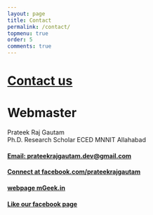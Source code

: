 ```yaml
---
layout: page
title: Contact
permalink: /contact/
topmenu: true
order: 5
comments: true
---
```

[Contact us](mailto:prateekrajgautam.dev@gmail.com)
==========
# Webmaster 
Prateek Raj Gautam  
Ph.D. Research Scholar ECED MNNIT Allahabad  

#### [Email: prateekrajgautam.dev@gmail.com](mailto:prateekrajgautam.dev@gmail.com)  
#### [Connect at facebook.com/prateekrajgautam](https://fb.com/prateekrajgautam)   
#### [webpage mGeek.in](http://mgeek.in)  
#### [Like our facebook page](https://fb.com/mgeek.in) 